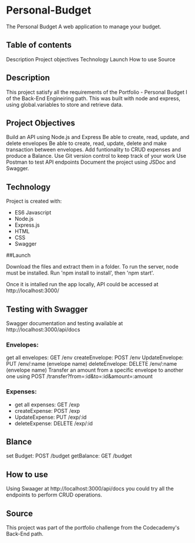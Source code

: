 # Personal-Budget
The Personal Budget
A web application to manage your budget.

## Table of contents

Description
Project objectives
Technology
Launch
How to use
Source

## Description

This project satisfy all the requirements of the Portfolio - Personal Budget I of the Back-End Engineiring path. This was built with node and express, using global.variables to store and retrieve data.

## Project Objectives

Build an API using Node.js and Express
Be able to create, read, update, and delete envelopes
Be able to create, read, update, delete and make transaction between envelopes.
Add funtionality to CRUD expenses and produce a Balance.
Use Git version control to keep track of your work
Use Postman to test API endpoints
Document the project using JSDoc and Swagger.

## Technology

Project is created with:
- ES6 Javascript
- Node.js
- Express.js
- HTML
- CSS
- Swagger

##Launch

Download the files and extract them in a folder. To run the server, node must be installed. Run 'npm install to install', then 'npm start'.

Once it is intalled run the app locally, API could be accessed at http://localhost:3000/

## Testing with Swagger

Swagger documentation and testing available at http://localhost:3000/api/docs

### Envelopes:

get all envelopes: GET /env
createEnvelope: POST /env
UpdateEnvelope: PUT /env/:name (envelope name)
deleteEnvelope: DELETE /env/:name (envelope name)
Transfer an amount from a specific envelope to another one using POST /transfer?from=:id&to=:id&amount=:amount

### Expenses:

- get all expenses: GET /exp
- createExpense: POST /exp
- UpdateExpense: PUT /exp/:id
- deleteExpense: DELETE /exp/:id

## Blance

set Budget: POST /budget
getBalance: GET /budget

## How to use

Using Swaager at http://localhost:3000/api/docs you could try all the endpoints to perform CRUD operations.

## Source
This project was part of the portfolio challenge from the Codecademy's Back-End path.
